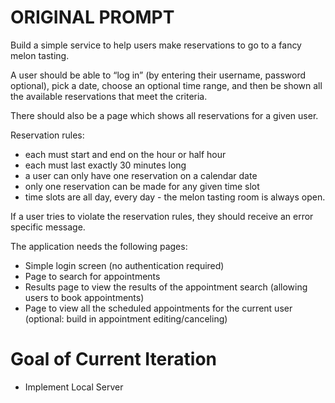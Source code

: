 # ORIGINAL PROMPT

Build a simple service to help users make reservations to go to a fancy melon tasting.

A user should be able to “log in” (by entering their username, password optional), pick a date, choose an optional time range, and then be shown all the available reservations that meet the criteria.

There should also be a page which shows all reservations for a given user.	

Reservation rules:
* each must start and end on the hour or half hour
* each must last exactly 30 minutes long
* a user can only have one reservation on a calendar date
* only one reservation can be made for any given time slot
* time slots are all day, every day - the melon tasting room is always open.

If a user tries to violate the reservation rules, they should receive an error specific message.

The application needs the following pages:
- Simple login screen (no authentication required)
- Page to search for appointments
- Results page to view the results of the appointment search (allowing users to book appointments)
- Page to view all the scheduled appointments for the current user (optional: build in appointment editing/canceling)

# Goal of Current Iteration

* Implement Local Server




